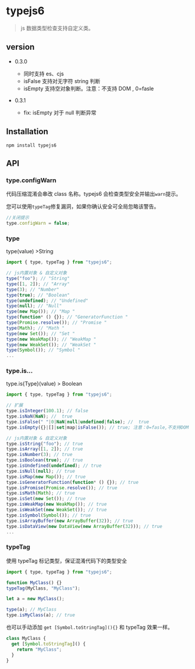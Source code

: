 # typejs6

> js 数据类型检查支持自定义类。

## version

- 0.3.0

  - 同时支持 es、cjs
  - isFalse 支持对无字符 string 判断
  - isEmpty 支持空对象判断。注意：不支持 DOM , 0=fasle

- 0.3.1
  - fix: isEmpty 对于 null 判断异常

## Installation

```shell
npm install typejs6
```

## API

### type.configWarn

代码压缩混淆会串改 class 名称。typejs6 会检查类型安全并输出`warn`提示。

您可以使用`typeTag`修复漏洞，如果你确认安全可全局忽略该警告。

```js
//关闭提示
type.configWarn = false;
```

### type

type(value) >String

```js
import { type, typeTag } from "typejs6";

// js内置对象 & 自定义对象
type("foo"); // "String"
type([1, 2]); // "Array"
type(3); // "Number"
type(true); // "Boolean"
type(undefined); // "Undefined"
type(null); // "Null"
type(new Map()); // "Map "
type(function* () {}); // "GeneratorFunction "
type(Promise.resolve()); // "Promise "
type(Math); // "Math "
type(new Set()); // "Set "
type(new WeakMap()); // "WeakMap "
type(new WeakSet()); // "WeakSet "
type(Symbol()); // "Symbol "
...

```

### type.is...

type.is{Type}(value) > Boolean

```js
import { type, typeTag } from "typejs6";

// 扩展
type.isInteger(100.1); // false
type.isNaN(NaN); //  true
type.isFalse(" "|0|NaN|null|undefined|false); //  true
type.isEmpty({}|[]|set|map|isFalse()); // true; 注意：0=fasle,不支持DOM

// js内置对象 & 自定义对象
type.isString("foo"); // true
type.isArray([1, 2]); // true
type.isNumber(3); // true
type.isBoolean(true); // true
type.isUndefined(undefined); // true
type.isNull(null); // true
type.isMap(new Map()); // true
type.isGeneratorFunction(function* () {}); // true
type.isPromise(Promise.resolve()); // true
type.isMath(Math); // true
type.isSet(new Set()); // true
type.isWeakMap(new WeakMap()); // true
type.isWeakSet(new WeakSet()); // true
type.isSymbol(Symbol()); // true
type.isArrayBuffer(new ArrayBuffer(32)); // true
type.isDataView(new DataView(new ArrayBuffer(32))); // true
...
```

### typeTag

使用 typeTag 标记类型，保证混淆代码下的类型安全

```js
import { type, typeTag } from "typejs6";

function MyClass() {}
typeTag(MyClass, "MyClass");

let a = new MyClass();

type(a); // MyClass
type.isMyClass(a); // true
```

也可以手动添加 `get [Symbol.toStringTag](){}` 和 typeTag 效果一样。

```js
class MyClass {
  get [Symbol.toStringTag]() {
    return "MyClass";
  }
}
```
